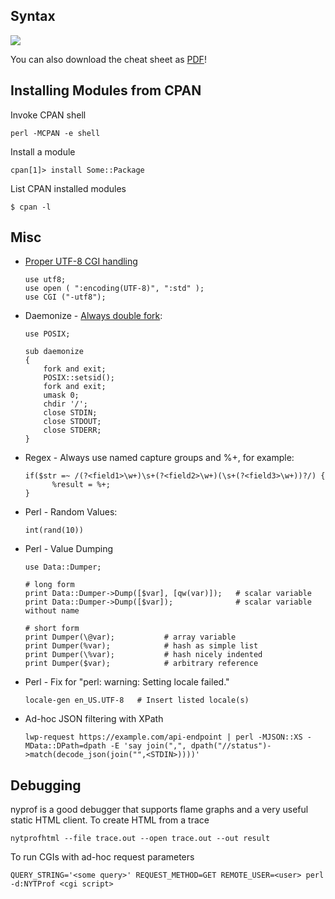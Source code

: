 ## Syntax

![](/images/perl-language-overview.svg)

You can also download the cheat sheet as
[PDF](/upload/perl-regex-reference.pdf)!

## Installing Modules from CPAN

Invoke CPAN shell

    perl -MCPAN -e shell 

Install a module

    cpan[1]> install Some::Package

List CPAN installed modules

    $ cpan -l

## Misc

-   [Proper UTF-8 CGI
    handling](http://blog.thewebsitepeople.org/2012/06/perl-default-to-utf-8-encoding/)

        use utf8;
        use open ( ":encoding(UTF-8)", ":std" );
        use CGI ("-utf8");

-   Daemonize - [Always double
    fork](http://world.std.com/~swmcd/steven/tech/daemon.html):

        use POSIX;

        sub daemonize
        {
            fork and exit;
            POSIX::setsid();
            fork and exit;
            umask 0;
            chdir '/';
            close STDIN;
            close STDOUT;
            close STDERR;
        }

-   Regex - Always use named capture groups and %+, for example:

        if($str =~ /(?<field1>\w+)\s+(?<field2>\w+)(\s+(?<field3>\w+))?/) {
              %result = %+;
        }

-   Perl - Random Values:

        int(rand(10))

-   Perl - Value Dumping

        use Data::Dumper;

        # long form
        print Data::Dumper->Dump([$var], [qw(var)]);   # scalar variable
        print Data::Dumper->Dump([$var]);              # scalar variable without name

        # short form
        print Dumper(\@var);           # array variable
        print Dumper(%var);            # hash as simple list
        print Dumper(\%var);           # hash nicely indented
        print Dumper($var);            # arbitrary reference

-   Perl - Fix for "perl: warning: Setting locale failed."

        locale-gen en_US.UTF-8   # Insert listed locale(s)

-   Ad-hoc JSON filtering with XPath

        lwp-request https://example.com/api-endpoint | perl -MJSON::XS -MData::DPath=dpath -E 'say join(",", dpath("//status")->match(decode_json(join("",<STDIN>))))'

## Debugging

nyprof is a good debugger that supports flame graphs and a very useful static HTML client. To create HTML from a trace

    nytprofhtml --file trace.out --open trace.out --out result

To run CGIs with ad-hoc request parameters

    QUERY_STRING='<some query>' REQUEST_METHOD=GET REMOTE_USER=<user> perl -d:NYTProf <cgi script>
